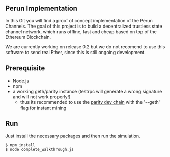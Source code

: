 ## Perun Implementation

In this Git you will find a proof of concept implementation of the Perun Channels. The goal of this project is to build a decentralized trustless state channel network, which runs offline, fast and cheap based on top of the Ethereum Blockchain.

We are currently working on release 0.2 but we do not recomend to use this software to send real Ether, since this is still ongoing development.

## Prerequisite

- Node.js
- npm
- a working geth/parity instance (testrpc will generate a wrong signature and will not work properly!)
	- thus its recommended to use the [parity dev chain](https://github.com/paritytech/parity/wiki/Private-development-chain) with the '--geth' flag for instant mining

## Run 

Just install the necessary packages and then run the simulation.
```
$ npm install
$ node complete_walkthrough.js
```


